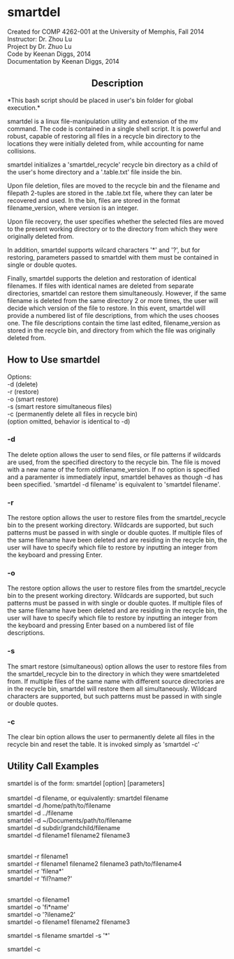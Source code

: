 smartdel
========

Created for COMP 4262-001 at the University of Memphis, Fall 2014<br>
Instructor: Dr. Zhou Lu <br>
Project by Dr. Zhuo Lu <br>
Code by Keenan Diggs, 2014 <br>
Documentation by Keenan Diggs, 2014

<h2 style="text-align: center">Description</h2>
*This bash script should be placed in user's bin folder for global execution.* <br>

<p> 
smartdel is a linux file-manipulation utility and extension of the mv command. The code is contained in a single shell script. It is powerful and robust, capable of restoring all files in a recycle bin directory to the locations they were initially deleted from, while accounting for name collisions.
</p>

<p> 
smartdel initializes a 'smartdel_recycle' recycle bin directory as a child of the user's home directory and a '.table.txt' file inside the bin.
</p>

<p> 
Upon file deletion, files are moved to the recycle bin and the filename and filepath 2-tuples are stored in the .table.txt file, where they can later be recovered and used. In the bin, files are stored in the format filename_version, where version is an integer.
</p>

<p> 
Upon file recovery, the user specifies whether the selected files are moved to the present working directory or to the directory from which they were originally deleted from.
</p>

<p>
In addition, smartdel supports wilcard characters '*' and '?', but for restoring, parameters passed to smartdel with them must be contained in single or double quotes.
</p>

<p>
Finally, smartdel supports the deletion and restoration of identical filenames. If files with identical names are deleted from separate directories, smartdel can restore them simultaneously. However, if the same filename is deleted from the same directory 2 or more times, the user will decide which version of the file to restore. In this event, smartdel will provide a numbered list of file descriptions, from which the uses chooses one. The file descriptions contain the time last edited, filename_version as stored in the recycle bin, and directory from which the file was originally deleted from.
</p>

<h2>How to Use smartdel</h2>
Options: <br>
-d (delete) <br>
-r (restore) <br>
-o (smart restore) <br>
-s (smart restore simultaneous files) <br>
-c (permanently delete all files in recycle bin) <br>
(option omitted, behavior is identical to -d) 

<h3>-d</h3>
<p>
The delete option allows the user to send files, or file patterns if wildcards are used, from the specified directory to the recycle bin. The file is moved with a new name of the form oldfilename_version. If no option is specified and a paramenter is immediately input, smartdel behaves as though -d has been specified. 'smartdel -d filename' is equivalent to 'smartdel filename'.
</p>

<h3>-r</h3>
<p>
The restore option allows the user to restore files from the smartdel_recycle bin to the present working directory. Wildcards are supported, but such patterns must be passed in with single or double quotes. If multiple files of the same filename have been deleted and are residing in the recycle bin, the user will have to specify which file to restore by inputting an integer from the keyboard and pressing Enter.
</p>

<h3>-o</h3>
<p>
The restore option allows the user to restore files from the smartdel_recycle bin to the present working
directory. Wildcards are supported, but such patterns must be passed in with single or double quotes. If
multiple files of the same filename have been deleted and are residing in the recycle bin, the user will
have to specify which file to restore by inputting an integer from the keyboard and pressing Enter based
on a numbered list of file descriptions.
</p>

<h3>-s</h3>
<p>
The smart restore (simultaneous) option allows the user to restore files from the smartdel_recycle bin to the directory in which they were smartdeleted from. If multiple files of the same name with different source
directories are in the recycle bin, smartdel will restore them all simultaneously. Wildcard characters are
supported, but such patterns must be passed in with single or double quotes.
</p>

<h3>-c</h3>
<p>
The clear bin option allows the user to permanently delete all files in the recycle bin and reset the table.
It is invoked simply as 'smartdel -c'
</p>

<h2>Utility Call Examples</h2>
smartdel is of the form: smartdel [option] [parameters] <br><br>
smartdel -d filename, or equivalently: smartdel filename <br>
smartdel -d /home/path/to/filename <br>
smartdel -d ../filename <br>
smartdel -d ~/Documents/path/to/filename <br>
smartdel -d subdir/grandchild/filename <br>
smartdel -d filename1 filename2 filename3 <br><br>

smartdel -r filename1 <br>
smartdel -r filename1 filename2 filename3 path/to/filename4 <br>
smartdel -r 'filena*' <br>
smartdel -r 'fil?name?' <br><br>

smartdel -o filename1 <br>
smartdel -o 'fi*name' <br>
smartdel -o '?ilename2' <br>
smartdel -o filename1 filename2 filename3

smartdel -s filename
smartdel -s '*'

smartdel -c
